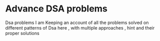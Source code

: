 # Advance DSA problems
Dsa problems 
I am Keeping an account of all the problems solved on different patterns of Dsa here , with multiple approaches , hint and their proper solutions

